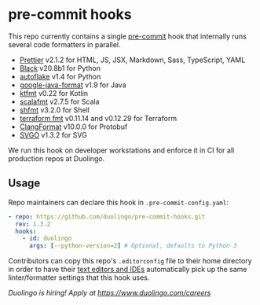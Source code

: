# pre-commit hooks

This repo currently contains a single [pre-commit](https://pre-commit.com/) hook that internally runs several code formatters in parallel.

- [Prettier](https://github.com/prettier/prettier) v2.1.2 for HTML, JS, JSX, Markdown, Sass, TypeScript, YAML
- [Black](https://github.com/psf/black) v20.8b1 for Python
- [autoflake](https://github.com/myint/autoflake) v1.4 for Python
- [google-java-format](https://github.com/google/google-java-format) v1.9 for Java
- [ktfmt](https://github.com/facebookincubator/ktfmt) v0.22 for Kotlin
- [scalafmt](https://scalameta.org/scalafmt/) v2.7.5 for Scala
- [shfmt](https://github.com/mvdan/sh) v3.2.0 for Shell
- [terraform fmt](https://github.com/hashicorp/terraform) v0.11.14 and v0.12.29 for Terraform
- [ClangFormat](https://clang.llvm.org/docs/ClangFormat.html) v10.0.0 for Protobuf
- [SVGO](https://github.com/svg/svgo) v1.3.2 for SVG

We run this hook on developer workstations and enforce it in CI for all production repos at Duolingo.

## Usage

Repo maintainers can declare this hook in `.pre-commit-config.yaml`:

```yaml
- repo: https://github.com/duolingo/pre-commit-hooks.git
  rev: 1.3.2
  hooks:
    - id: duolingo
      args: [--python-version=2] # Optional, defaults to Python 3
```

Contributors can copy this repo's `.editorconfig` file to their home directory in order to have their [text editors and IDEs](https://editorconfig.org/) automatically pick up the same linter/formatter settings that this hook uses.

_Duolingo is hiring! Apply at https://www.duolingo.com/careers_
